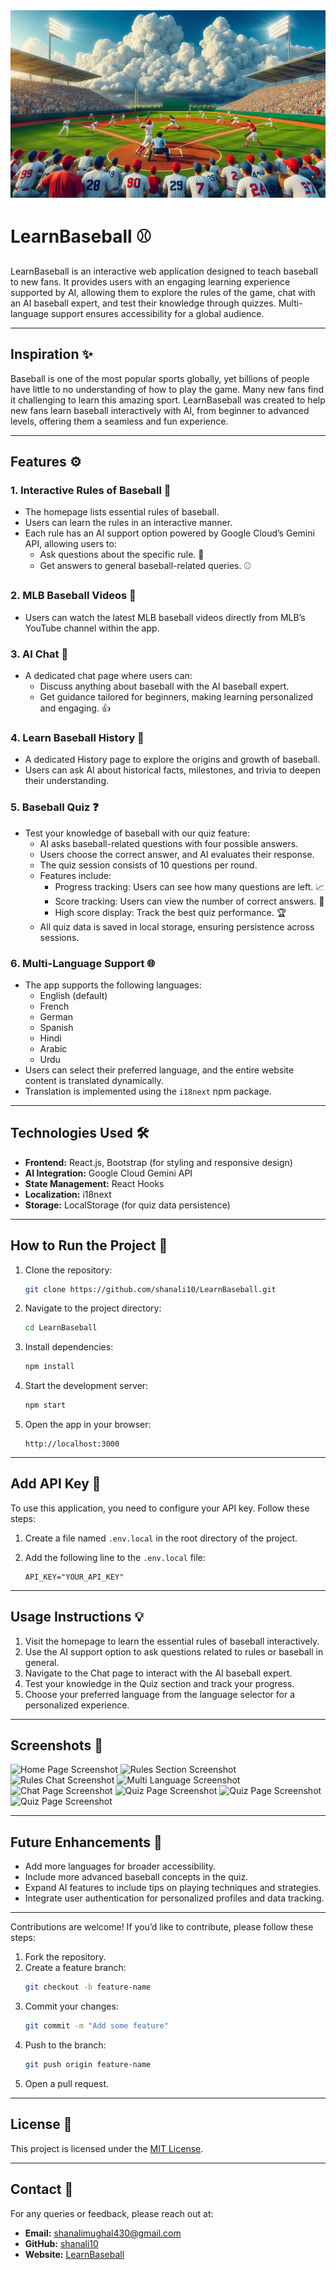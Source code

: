   <img src="./src/Images/new_slider_1.jpeg" alt="App Logo" width="1024" height="300">

# LearnBaseball ⚾

LearnBaseball is an interactive web application designed to teach baseball to new fans. It provides users with an engaging learning experience supported by AI, allowing them to explore the rules of the game, chat with an AI baseball expert, and test their knowledge through quizzes. Multi-language support ensures accessibility for a global audience.

---

## **Inspiration** ✨

Baseball is one of the most popular sports globally, yet billions of people have little to no understanding of how to play the game. Many new fans find it challenging to learn this amazing sport. LearnBaseball was created to help new fans learn baseball interactively with AI, from beginner to advanced levels, offering them a seamless and fun experience.

---

## **Features** ⚙️

### **1. Interactive Rules of Baseball** 📖

- The homepage lists essential rules of baseball.
- Users can learn the rules in an interactive manner.
- Each rule has an AI support option powered by Google Cloud’s Gemini API, allowing users to:
  - Ask questions about the specific rule. 🤔
  - Get answers to general baseball-related queries. ⚾

### **2. MLB Baseball Videos** 🎥

- Users can watch the latest MLB baseball videos directly from MLB’s YouTube channel within the app.

### **3. AI Chat** 💬

- A dedicated chat page where users can:
  - Discuss anything about baseball with the AI baseball expert.
  - Get guidance tailored for beginners, making learning personalized and engaging. 👍

### **4. Learn Baseball History** 📜

- A dedicated History page to explore the origins and growth of baseball.
- Users can ask AI about historical facts, milestones, and trivia to deepen their understanding.

### **5. Baseball Quiz** ❓

- Test your knowledge of baseball with our quiz feature:
  - AI asks baseball-related questions with four possible answers.
  - Users choose the correct answer, and AI evaluates their response.
  - The quiz session consists of 10 questions per round.
  - Features include:
    - Progress tracking: Users can see how many questions are left. 📈
    - Score tracking: Users can view the number of correct answers. 💯
    - High score display: Track the best quiz performance. 🏆
  - All quiz data is saved in local storage, ensuring persistence across sessions.

### **6. Multi-Language Support** 🌐

- The app supports the following languages:
  - English (default)
  - French
  - German
  - Spanish
  - Hindi
  - Arabic
  - Urdu
- Users can select their preferred language, and the entire website content is translated dynamically.
- Translation is implemented using the `i18next` npm package.

---

## **Technologies Used** 🛠️

- **Frontend:** React.js, Bootstrap (for styling and responsive design)
- **AI Integration:** Google Cloud Gemini API
- **State Management:** React Hooks
- **Localization:** i18next
- **Storage:** LocalStorage (for quiz data persistence)

---

## **How to Run the Project** 🚀

1. Clone the repository:
   ```bash
   git clone https://github.com/shanali10/LearnBaseball.git
   ```
2. Navigate to the project directory:
   ```bash
   cd LearnBaseball
   ```
3. Install dependencies:
   ```bash
   npm install
   ```
4. Start the development server:
   ```bash
   npm start
   ```
5. Open the app in your browser:
   ```
   http://localhost:3000
   ```

---

## **Add API Key** 🤖

To use this application, you need to configure your API key. Follow these steps:

1. Create a file named `.env.local` in the root directory of the project.
2. Add the following line to the `.env.local` file:

   ```plaintext
   API_KEY="YOUR_API_KEY"
   ```

---

## **Usage Instructions** 💡

1. Visit the homepage to learn the essential rules of baseball interactively.
2. Use the AI support option to ask questions related to rules or baseball in general.
3. Navigate to the Chat page to interact with the AI baseball expert.
4. Test your knowledge in the Quiz section and track your progress.
5. Choose your preferred language from the language selector for a personalized experience.

---

## **Screenshots** 📸

![Home Page Screenshot](./src/Screenshots/home_screenshot.png.png)
![Rules Section Screenshot](./src/Screenshots/rules_screenshot.png.png)
![Rules Chat Screenshot](./src/Screenshots/gameplay_screenshot.png.png)
![Multi Language Screenshot](./src/Screenshots/rule_chat_screenshot.png.png)
![Chat Page Screenshot](./src/Screenshots/general_chat_screenshot.png.png.png)
![Quiz Page Screenshot](./src/Screenshots/history_screenshot.png.png)
![Quiz Page Screenshot](./src/Screenshots/quiz_screenshot.png.png.png)
![Quiz Page Screenshot](./src/Screenshots/multi_language_screenshot.png.png.png)

---

## **Future Enhancements** 🔮

- Add more languages for broader accessibility.
- Include more advanced baseball concepts in the quiz.
- Expand AI features to include tips on playing techniques and strategies.
- Integrate user authentication for personalized profiles and data tracking.

---

Contributions are welcome! If you’d like to contribute, please follow these steps:

1. Fork the repository.
2. Create a feature branch:
   ```bash
   git checkout -b feature-name
   ```
3. Commit your changes:
   ```bash
   git commit -m "Add some feature"
   ```
4. Push to the branch:
   ```bash
   git push origin feature-name
   ```
5. Open a pull request.

---

## **License** 📜

This project is licensed under the [MIT License](LICENSE).

---

## **Contact** 📧

For any queries or feedback, please reach out at:

- **Email:** shanalimughal430@gmail.com
- **GitHub:** [shanali10](https://github.com/shanali10)
- **Website:** [LearnBaseball](https://learnbaseball.firebaseapp.com)
